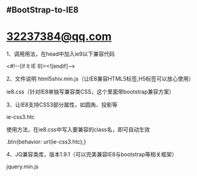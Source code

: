 #BootStrap-to-IE8
-------
# 32237384@qq.com


1、调用用法，在head中加入ie9以下兼容代码

<#!--[if lt IE 9]><script src="html5shiv.min.js"></script><link rel="stylesheet" href="ie8.css"><![endif]-->

2、文件说明
html5shiv.min.js（让IE8兼容HTML5标签,H5标签可以放心使用）

ie8.css（针对IE8单独写兼容类CSS，这个里面带bootstrap兼容方案）


3、让IE8支持CSS3部分属性，如圆角、投影等

ie-css3.htc

使用方法，在ie8.css中写入要兼容的class名，即可自动生效

.btn{behavior: url(ie-css3.htc);}

4、JQ兼容类库，版本1.9.1（可以完美兼容IE8与bootstrap等相关框架）

jquery.min.js